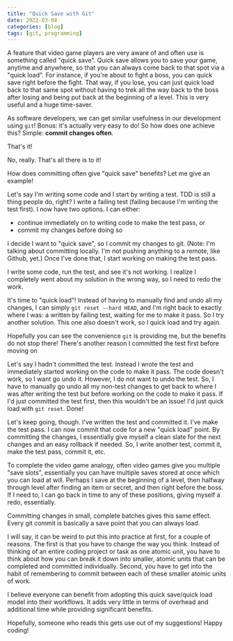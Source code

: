 ```yaml
---
title: "Quick Save with Git"
date: 2022-03-04
categories: [blog]
tags: [git, programming]
---
```

A feature that video game players are very aware of and often use is something called "quick save". Quick save allows you to save your game, anytime and anywhere, so that you can always come back to that spot via a "quick load". For instance, if you're about to fight a boss, you can quick save right before the fight. That way, if you lose, you can just quick load back to that same spot without having to trek all the way back to the boss after losing and being put back at the beginning of a level. This is very useful and a huge time-saver.

As software developers, we can get similar usefulness in our development using `git`! Bonus: it's actually very easy to do! So how does one achieve this? Simple: **commit changes often**.

That's it!

No, really. That's all there is to it!

How does committing often give "quick save" benefits? Let me give an example!

Let's say I'm writing some code and I start by writing a test. TDD is still a thing people do, right? I write a failing test (failing because I'm writing the test first). I now have two options. I can either:
- continue immediately on to writing code to make the test pass, or
- commit my changes before doing so

I decide I want to "quick save", so I commit my changes to git. (Note: I'm talking about committing locally. I'm not pushing anything to a remote, like Github, yet.) Once I've done that, I start working on making the test pass.

I write some code, run the test, and see it's not working. I realize I completely went about my solution in the wrong way, so I need to redo the work.

It's time to "quick load"! Instead of having to manually find and undo all my changes, I can simply `git reset --hard HEAD`, and I'm right back to exactly where I was: a written by failing test, waiting for me to make it pass. So I try another solution. This one also doesn't work, so I quick load and try again. 

Hopefully you can see the convenience `git` is providing me, but the benefits do not stop there! There's another reason I committed the test first before moving on

Let's say I hadn't committed the test. Instead I wrote the test and immediately started working on the code to make it pass. The code doesn't work, so I want go undo it. However, I do not want to undo the test. So, I have to manually go undo all my non-test changes to get back to where I was after writing the test but before working on the code to make it pass. If I'd just committed the test first, then this wouldn't be an issue! I'd just quick load with `git reset`. Done!

Let's keep going, though. I've written the test and committed it. I've make the test pass. I can now commit that code for a new "quick load" point. By committing the changes, I essentially give myself a clean slate for the next changes and an easy rollback if needed. So, I write another test, commit it, make the test pass, commit it, etc. 

To complete the video game analogy, often video games give you multiple "save slots", essentially you can have multiple saves stored at once which you can load at will. Perhaps I save at the beginning of a level, then halfway through level after finding an item or secret, and then right before the boss. If I need to, I can go back in time to any of these positions, giving myself a redo, essentially.

Committing changes in small, complete batches gives this same effect. Every git commit is basically a save point that you can always load.

I will say, it can be weird to put this into practice at first, for a couple of reasons. The first is that you have to change the way you think. Instead of thinking of an entire coding project or task as one atomic unit, you have to think about how you can break it down into smaller, atomic units that can be completed and committed individually. Second, you have to get into the habit of remembering to commit between each of these smaller atomic units of work.

I believe everyone can benefit from adopting this quick save/quick load model into their workflows. It adds very little in terms of overhead and additional time while providing significant benefits.

Hopefully, someone who reads this gets use out of my suggestions! Happy coding!
